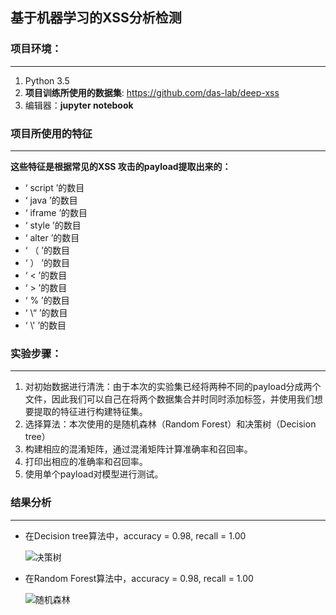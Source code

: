 ## 基于机器学习的XSS分析检测

### 项目环境：

---

1. Python 3.5
2. **项目训练所使用的数据集**: https://github.com/das-lab/deep-xss
3. 编辑器：**jupyter notebook**

### 项目所使用的特征

---

**这些特征是根据常见的XSS 攻击的payload提取出来的：**

- ‘ script ’的数目
- ‘ java ’的数目
- ‘ iframe ’的数目
- ‘ style ’的数目
- ‘ alter ’的数目
- ‘ （ ’的数目
- ‘ ） ’的数目
- ‘  <  ’的数目
- ‘ > ’的数目
- ‘ % ’的数目
- ‘ \“ ’的数目
- ‘  \\' ’的数目

### 实验步骤：

---

1. 对初始数据进行清洗：由于本次的实验集已经将两种不同的payload分成两个文件，因此我们可以自己在将两个数据集合并时同时添加标签，并使用我们想要提取的特征进行构建特征集。
2. 选择算法：本次使用的是随机森林（Random Forest）和决策树（Decision tree）
3. 构建相应的混淆矩阵，通过混淆矩阵计算准确率和召回率。
4. 打印出相应的准确率和召回率。
5. 使用单个payload对模型进行测试。

### 结果分析

---

- 在Decision tree算法中，accuracy = 0.98, recall = 1.00

  ![决策树](C:\Users\lenovo1\Desktop\Data-Mining-for-Cybersecurity\Task3\6\Screen\决策树.png)

- 在Random Forest算法中，accuracy = 0.98, recall = 1.00

  ![随机森林](C:\Users\lenovo1\Desktop\Data-Mining-for-Cybersecurity\Task3\6\Screen\随机森林.png)

